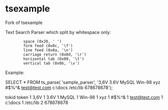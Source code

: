 # tsexample

Fork of tsexample

Text Search Parser which split by whitespace only:

			space (0x20, ' ')
			form feed (0x0c, '\f')
			line feed (0x0a, '\n')
			carriage return (0x0d, '\r')
			horizontal tab (0x09, '\t')
			vertical tab (0x0b, '\v') 

Example:

SELECT * FROM ts_parse(  'sample_parser', '3,6V 3.6V MySQL Win-98 xyz #$%^& test@test.com c:\docs /etc/lib 678678678');

tokid	token
1	3,6V
1	3.6V
1	MySQL
1	Win-98
1	xyz
1	#$%^&
1	test@test.com
1	c:\docs
1	/etc/lib
2	678678678


